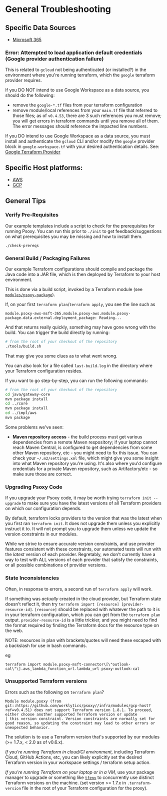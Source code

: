 # General Troubleshooting

## Specific Data Sources

- [Microsoft 365](sources/microsoft-365/README.md)

### Error: Attempted to load application default credentials (Google provider authentication failure)

This is related to `gcloud` not being authenticated (or installed?) in the environment where you're running terraform, which the `google` terraform provider requires.

If you DO NOT intend to use Google Workspace as a data source, you should do the following:
  - remove the `google-*.tf` files from your terraform configuration
  - remove module/local references from your `main.tf` file that referred to those files; as of `v0.4.53`, there are 3 such references you must remove; you will get errors in terraform commands until you remove all of them. The error messages should reference the impacted line numbers.

If you DO intend to use Google Workspace as a data source, you must install and authenticate the `gcloud` CLI and/or modify the `google` provider block in `google-workspace.tf` with your desired authentication details. See: [Google Terraform Provider](https://registry.terraform.io/providers/hashicorp/google/latest/docs/guides/provider_reference)

## Specific Host platforms:

- [AWS](aws/troubleshooting.md)
- [GCP](gcp/troubleshooting.md)

## General Tips

### Verify Pre-Requisites

Our example templates include a script to check for the prerequisites for running Psoxy. You can run this prior to `./init` to get feedback/suggestions on what prerequisites you may be missing and how to install them.

```shell
./check-prereqs
```

### General Build / Packaging Failures

Our example Terraform configurations should compile and package the Java code into a JAR file, which is then deployed by Terraform to your host environment.

This is done via a build script, invoked by a Terraform module (see [`modules/psoxy-package`](../infra/modules/psoxy-package)).

If, on your first `terraform plan`/`terraform apply`, you see the line such as

`module.psoxy-aws-msft-365.module.psoxy-aws.module.psoxy-package.data.external.deployment_package: Reading...`

And that returns really quickly, something may have gone wrong with the build. You can trigger the build directly by running:

```bash
# from the root of your checkout of the repository
./tools/build.sh
```

That may give you some clues as to what went wrong.

You can also look for a file called `last-build.log` in the directory where your Terraform configuration resides.

If you want to go step-by-step, you can run the following commands:

```bash
# from the root of your checkout of the repository
cd java/gateway-core
mvn package install
cd ../core
mvn package install
cd ../impl/aws
mvn package
```

Some problems we've seen:

- **Maven repository access** - the build process must get various dependencies from a remote Maven respository; if your laptop cannot reach Maven Central, is configured to get dependencies from some other Maven repository, etc - you might need to fix this issue. You can check your `~/.m2/settings.xml` file, which might give you some insight into what Maven repository you're using. It's also where you'd configure credentials for a private Maven repository, such as Artifactory/etc - so make sure those are correct.

### Upgrading Psoxy Code

If you upgrade your Psoxy code, it may be worth trying `terraform init --upgrade` to make sure you have the latest versions of all Terraform providers on which our configuration depends.

By default, terraform locks providers to the version that was the latest when you first ran `terraform init`. It does not upgrade them unless you explicitly instruct it to. It will not prompt you to upgrade them unless we update the version constraints in our modules.

While we strive to ensure accurate version constraints, and use provider features consistent with these constraints, our automated tests will run with the _latest_ version of each provider. Regretably, we don't currently have a way to test with ALL versions of each provider that satisfy the constraints, or all possible combinations of provider versions.

### State Inconsistencies

Often, in response to errors, a second run of `terraform apply` will work.

If something was _actually_ created in the cloud provider, but Terraform state doesn't reflect it, then try `terraform import [resource] [provider-resource-id]`. `[resource]` should be replaced with whatever the path to it is in your terraform configuration, which you can get from the `terraform plan` output. `provider-resource-id` is a little trickier, and you might need to find the format required by finding the Terraform docs for the resource type on the web.

NOTE: resources in plan with brackets/quotes will need these escaped with a backslash for use in bash commands.

eg

```shell
terraform import module.psoxy-msft-connector\[\"outlook-cal\"\].aws_lambda_function_url.lambda_url psoxy-outlook-cal
```

### Unsupported Terraform versions

Errors such as the following on `terraform plan`?
```shell
Module module.psoxy (from git::https://github.com/worklytics/psoxy//infra/modules/gcp-host?ref=v0.4.51) does not support Terraform version 1.8.1. To proceed, either choose another supported Terraform version or update
│ this version constraint. Version constraints are normally set for good reason, so updating the constraint may lead to other errors or unexpected behavior.
```

The solution is to use a Terraform version that's supported by our modules (>= 1.7.x, < 2.0 as of v0.6.x).

_If you're running Terraform in cloud/CI environment,_ including Terraform Cloud, GitHub Actions, etc, you can likely explicitly set the desired Terraform version in your workspace settings / terraform setup action.

_If you're running Terraform on your laptop or in a VM,_ use your package manager to upgrade or something like [`tfenv`](https://github.com/tfutils/tfenv) to concurrently use distinct Terraform versions on the machine. (set version >= 1.7.x in `.terraform-version` file in the root of your Terraform configuration for the proxy).
